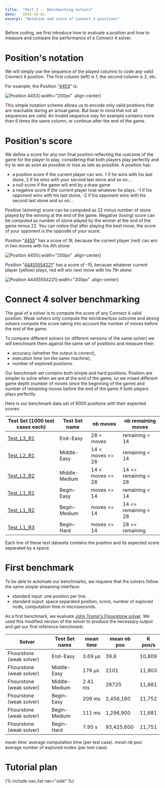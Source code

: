 ```yaml
---
title:  "Part 2 -- Benchmarking solvers"
date:   2016-10-01
excerpt: "Notation and score of Connect 4 positions"
---
```


Before coding, we first introduce how to evaluate a position and how to measure and compare the performance of a Connect 4 solver.

# Position's notation

We will simply use the sequence of the played columns to code any valid Connect 4 position. The first column (left) is 1, the second column is 2, etc.

For example, the Position "[4453](http://connect4.gamesolver.org/?pos=4453)" is: 

![Position 4453](/images/pos4453.png){:width="200px" .align-center}

This simple notation scheme allows us to encode only valid positions that are reachable during an actual game. But bear in mind that not all sequences are valid. An invalid sequence may for example contains more than 6 times the same column, or continue after the end of the game.

# Position's score

We define a score for any non final position reflecting the outcome of the game for the player to play, considering that both players play perfectly and try to win as soon as possible or lose as late as possible. A position has:

- a positive score if the current player can win. 1 if he wins with his last stone, 2 if he wins with your second last stone and so on...
- a null score if the game will end by a draw game
- a negative score if the current player lose whatever he plays. -1 if his opponent wins with his last stone, -2 if his opponent wins with his second last stone and so on...

Positive (winning) score can be computed as 22 minus number of stone played by the winning at the end of the game. Negative (losing) score can be computed as number of stone played by the winner at the end of the game minus 22. You can notice that after playing the best move, the score of your opponent is the opposite of your score.

Position "[4455](http://connect4.gamesolver.org/?pos=4455)" has a score of 18, because the current player (red) can win in two moves with his 4th stone:

![Position 4455](/images/pos4455.png){:width="200px" .align-center}

Position "[44455554221](http://connect4.gamesolver.org/?pos=44455554221)" has a score of -15, because whatever current player (yellow) plays, red will win next move with his 7th stone:

![Position 44455554221](/images/pos44455554221.png){:width="200px" .align-center}


# Connect 4 solver benchmarking

The goal of a solver is to compute the score of any Connect 4 valid position. Weak solvers only compute the win/draw/loss outcome and strong solvers compute the score taking into account the number of moves before the end of the game.

To compare different solvers (or different versions of the same solver) we will benchmark them against the same set of positions and measure their:

- accuracy (whether the output is correct),
- execution time (on the same machine),
- number of explored positions.

Our benchmark set contains both simple and hard positions. Position are simpler to solve when we are at the end of the game, so we mixed different game depth (number of moves since the beginning of the game) and number of remaining moves before the end of the game if both players plays perfectly.

Here is our benchmark data set of 6000 positions with their expected scores:

|Test Set (1000 test cases each)|Test Set name |nb moves        |nb remaining moves  |
|-------------------------------|--------------|----------------|--------------------|
|[Test_L3_R1](/data/Test_L3_R1) |End-Easy      |28 < moves      |remaining < 14      |
|[Test_L2_R1](/data/Test_L2_R1) |Middle-Easy   |14 < moves <= 28|remaining < 14      |
|[Test_L2_R2](/data/Test_L2_R2) |Middle-Medium |14 < moves <= 28|14 <= remaining < 28|
|[Test_L1_R1](/data/Test_L1_R1) |Begin-Easy    |moves <= 14     |remaining < 14      |
|[Test_L1_R2](/data/Test_L1_R2) |Begin-Medium  |moves <= 14     |14 <= remaining < 28|
|[Test_L1_R3](/data/Test_L1_R3) |Begin-Hard    |moves <= 14     |28 <= remaining     |

Each line of these test datasets contains the position and its expected score separated by a space.

# First benchmark

To be able to automate our benchmarks, we requiere that the solvers follow the same simple streaming interface:

- standard input: one position per line.
- standard ouput: space separated position, score, number of explored node, computation time in microseconds.

As a first benchmark, we evaluate [John Tromp's Fhourstone solver](https://github.com/gamesolver/fhourstones). We used this modified version of the solver to produce the necessary output and get our first reference benchmark:

|Solver                        |Test Set name   |mean time    |mean nb pos  |K pos/s |
|------------------------------|----------------|-------------|-------------|--------|
|Fhourstone (weak solver)      |End-Easy        |3.69 μs      |39.8         |10,809  |
|Fhourstone (weak solver)      |Middle-Easy     |176 μs       |2101         |11,903  |
|Fhourstone (weak solver)      |Middle-Medium   |2.41 ms      |28725        |11,881  |
|Fhourstone (weak solver)      |Begin-Easy      |209 ms       |2,456,180    |11,752  |
|Fhourstone (weak solver)      |Begin-Medium    |111 ms       |1,296,900    |11,681  |
|Fhourstone (weak solver)      |Begin-Hard      |7.95 s       |93,425,600   |11,751  |

*mean time*: average computation time (per test case). *mean nb pos*: average number of explored nodes (per test case).

# Tutorial plan
  {% include nav_list nav="side" %}
